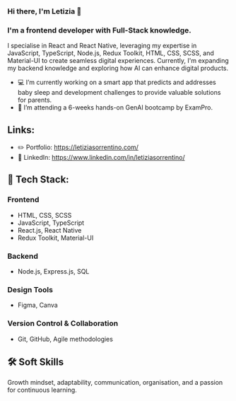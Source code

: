 ### Hi there, I'm Letizia 👋

<!--
**letizia-sorrentino/letizia-sorrentino** is a ✨ _special_ ✨ repository because its `README.md` (this file) appears on your GitHub profile.
-->

### I'm a frontend developer with Full-Stack knowledge.

I specialise in React and React Native, leveraging my expertise in JavaScript, TypeScript, Node.js, Redux Toolkit, HTML, CSS, SCSS, and Material-UI to create seamless digital experiences. Currently, I'm expanding my backend knowledge and exploring how AI can enhance digital products.

-  💻 I’m currently working on a smart app that predicts and addresses baby sleep and development challenges to provide valuable solutions for parents.
- 🌱 I’m attending a 6-weeks hands-on GenAI bootcamp by ExamPro.
  
## Links:
- ✏️ Portfolio: https://letiziasorrentino.com/ 
- 💼 LinkedIn: https://www.linkedin.com/in/letiziasorrentino/

## 🔧 Tech Stack:

### Frontend
- HTML, CSS, SCSS
- JavaScript, TypeScript
- React.js, React Native
- Redux Toolkit, Material-UI

### Backend
- Node.js, Express.js, SQL

### Design Tools
- Figma, Canva

### Version Control & Collaboration
- Git, GitHub, Agile methodologies

## 🛠 Soft Skills

Growth mindset, adaptability, communication, organisation, and a passion for continuous learning.

